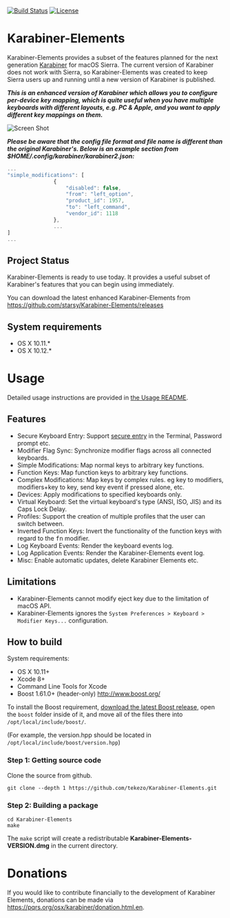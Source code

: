 [![Build Status](https://travis-ci.org/starsy/Karabiner-Elements.svg?branch=master)](https://travis-ci.org/starsy/Karabiner-Elements)
[![License](https://img.shields.io/badge/license-Public%20Domain-blue.svg)](https://github.com/tekezo/Karabiner-Elements/blob/master/LICENSE.md)

# Karabiner-Elements

Karabiner-Elements provides a subset of the features planned for the next generation [Karabiner](https://pqrs.org/osx/karabiner) for macOS Sierra. The current version of Karabiner does not work with Sierra, so Karabiner-Elements was created to keep Sierra users up and running until a new version of Karabiner is published.

**_This is an enhanced version of Karabiner which allows you to configure per-device key mapping, which is quite useful when you have multiple keyboards with different layouts, e.g. PC & Apple, and you want to apply different key mappings on them._**

![Screen Shot](https://raw.githubusercontent.com/starsy/Karabiner-Elements/master/Screen%20Shot.png)

 **_Please be aware that the config file format and file name is different than the original Karabiner's. Below is an example section from $HOME/.config/karabiner/karabiner2.json:_**
 ```javascript
 ...
 "simple_modifications": [
                {
                    "disabled": false,
                    "from": "left_option",
                    "product_id": 1957,
                    "to": "left_command",
                    "vendor_id": 1118
                },
                ...
 ]
 ...
 ```

## Project Status

Karabiner-Elements is ready to use today. It provides a useful subset of Karabiner's features that you can begin using immediately.

You can download the latest enhanced Karabiner-Elements from https://github.com/starsy/Karabiner-Elements/releases

## System requirements

* OS X 10.11.*
* OS X 10.12.*

# Usage

Detailed usage instructions are provided in [the Usage README](usage/README.md).

## Features

* Secure Keyboard Entry: Support [secure entry](https://security.stackexchange.com/questions/47749/how-secure-is-secure-keyboard-entry-in-mac-os-xs-terminal) in the Terminal, Password prompt etc.
* Modifier Flag Sync: Synchronize modifier flags across all connected keyboards.
* Simple Modifications: Map normal keys to arbitrary key functions.
* Function Keys: Map function keys to arbitrary key functions.
* Complex Modifications: Map keys by complex rules. eg key to modifiers, modifiers+key to key, send key event if pressed alone, etc.
* Devices: Apply modifications to specified keyboards only.
* Virtual Keyboard: Set the virtual keyboard's type (ANSI, ISO, JIS) and its Caps Lock Delay.
* Profiles: Support the creation of multiple profiles that the user can switch between.
* Inverted Function Keys: Invert the functionality of the function keys with regard to the <kbd>fn</kbd> modifier.
* Log Keyboard Events: Render the keyboard events log.
* Log Application Events: Render the Karabiner-Elements event log.
* Misc: Enable automatic updates, delete Karabiner Elements etc.

## Limitations

* Karabiner-Elements cannot modify eject key due to the limitation of macOS API.
* Karabiner-Elements ignores the `System Preferences > Keyboard > Modifier Keys...` configuration.

## How to build

System requirements:

* OS X 10.11+
* Xcode 8+
* Command Line Tools for Xcode
* Boost 1.61.0+ (header-only) http://www.boost.org/

To install the Boost requirement, [download the latest Boost release](http://www.boost.org/), open the `boost` folder inside of it, and move all of the files there into `/opt/local/include/boost/`.

(For example, the version.hpp should be located in `/opt/local/include/boost/version.hpp`)


### Step 1: Getting source code

Clone the source from github.

```
git clone --depth 1 https://github.com/tekezo/Karabiner-Elements.git
```

### Step 2: Building a package

```
cd Karabiner-Elements
make
```

The `make` script will create a redistributable **Karabiner-Elements-VERSION.dmg** in the current directory.

# Donations

If you would like to contribute financially to the development of Karabiner Elements, donations can be made via https://pqrs.org/osx/karabiner/donation.html.en.
